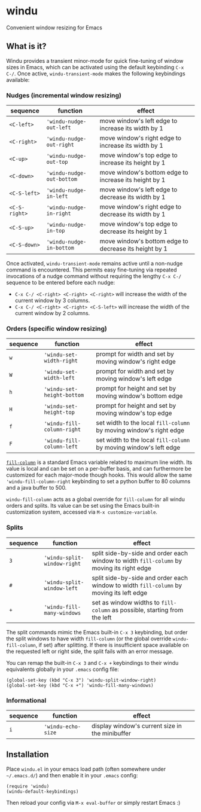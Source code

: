 # windu
Convenient window resizing for Emacs

## What is it?
Windu provides a transient minor-mode for quick fine-tuning of window sizes in Emacs, which can be activated using the default keybinding `C-x C-/`.  Once active, `windu-transient-mode` makes the following keybindings available:

### Nudges (incremental window resizing)
| sequence | function | effect |
| -------- | -------- | ------ |
| `<C-left>`  | `'windu-nudge-out-left` | move window's left edge to increase its width by 1 |
| `<C-right>` | `'windu-nudge-out-right` | move window's right edge to increase its width by 1 |
| `<C-up>` | `'windu-nudge-out-top` | move window's top edge to increase its height by 1 |
| `<C-down>` | `'windu-nudge-out-bottom` | move window's bottom edge to increase its height by 1 |
| `<C-S-left>`  | `'windu-nudge-in-left` | move window's left edge to decrease its width by 1 |
| `<C-S-right>` | `'windu-nudge-in-right` | move window's right edge to decrease its width by 1 |
| `<C-S-up>` | `'windu-nudge-in-top` | move window's top edge to decrease its height by 1 |
| `<C-S-down>` | `'windu-nudge-in-bottom` | move window's bottom edge to decrease its height by 1 |

Once activated, `windu-transient-mode` remains active until a non-nudge command is encountered.  This permits easy fine-tuning via repeated invocations of a nudge command without requiring the lengthy `C-x C-/` sequence to be entered before each nudge:

* `C-x C-/ <C-right> <C-right> <C-right>` will increase the width of the current window by 3 columns.
* `C-x C-/ <C-right> <C-right> <C-S-left>` will increase the width of the current window by 2 columns.

### Orders (specific window resizing)
| sequence | function | effect |
| -------- | -------- | ------ |
| `w` | `'windu-set-width-right` | prompt for width and set by moving window's right edge |
| `W` | `'windu-set-width-left` | prompt for width and set by moving window's left edge |
| `h` | `'windu-set-height-bottom` | prompt for height and set by moving window's bottom edge |
| `H` | `'windu-set-height-top` | prompt for height and set by moving window's top edge |
| `f` | `'windu-fill-column-right` | set width to the local `fill-column` by moving window's right edge |
| `F` | `'windu-fill-column-left` | set width to the local `fill-column` by moving window's left edge |

[`fill-column`](https://www.gnu.org/software/emacs/manual/html_node/emacs/Fill-Commands.html) is a standard Emacs variable related to maximum line width.  Its value is local and can be set on a per-buffer basis, and can furthermore be customized for each major-mode though hooks.  This would allow the same `'windu-fill-column-right` keybinding to set a python buffer to 80 columns and a java buffer to 500.

`windu-fill-column` acts as a global override for `fill-column` for all windu orders and splits. Its value can be set using the Emacs built-in customization system, accessed via `M-x customize-variable`.

### Splits
| sequence | function | effect |
| -------- | -------- | ------ |
| `3` | `'windu-split-window-right` | split side-by-side and order each window to width `fill-column` by moving its right edge |
| `#` | `'windu-split-window-left` | split side-by-side and order each window to width `fill-column` by moving its left edge |
| `+` | `'windu-fill-many-windows` | set as window widths to `fill-column` as possible, starting from the left |

The split commands mimic the Emacs built-in `C-x 3` keybinding, but order the split windows to have width `fill-column` (or the global override `windu-fill-column`, if set) after splitting. If there is insufficient space available on the requested left or right side, the split fails with an error message.

You can remap the built-in `C-x 3` and `C-x +` keybindings to their windu equivalents globally in your `.emacs` config file:

    (global-set-key (kbd "C-x 3") 'windu-split-window-right)
    (global-set-key (kbd "C-x +") 'windu-fill-many-windows)

### Informational
| sequence | function | effect |
| -------- | -------- | ------ |
| `i` | `'windu-echo-size` | display window's current size in the minibuffer |

## Installation

Place `windu.el` in your emacs load path (often somewhere under `~/.emacs.d/`) and then enable it in your `.emacs` config:

    (require 'windu)
    (windu-default-keybindings)

Then reload your config via `M-x eval-buffer` or simply restart Emacs :)